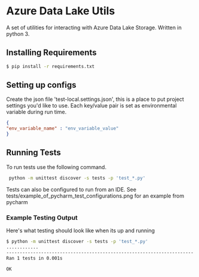 # Azure Data Lake Utils
A set of utilities for interacting with Azure Data Lake Storage. Written in python 3.
## Installing Requirements
```bash
$ pip install -r requirements.txt
```

## Setting up configs
Create the json file 'test-local.settings.json', this is a place to put project settings you'd like to use. Each key/value pair is set as environmental variable during run time.
```json
{
"env_variable_name" : "env_variable_value"
}
```

## Running Tests
To run tests use the following command. 
```bash
 python -m unittest discover -s tests -p 'test_*.py'
```
Tests can also be configured to run from an IDE. See tests/example_of_pycharm_test_configurations.png for an example from pycharm

### Example Testing Output
Here's what testing should look like when its up and running

 ```bash
$ python -m unittest discover -s tests -p 'test_*.py'
............
----------------------------------------------------------------------
Ran 1 tests in 0.001s

OK
```


